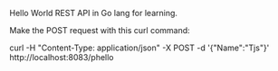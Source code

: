 Hello World REST API in Go lang for learning. 

Make the POST request with this curl command:

curl -H "Content-Type: application/json" -X POST -d '{"Name":"Tjs"}' http://localhost:8083/phello
